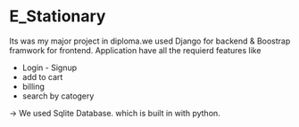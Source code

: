 # E_Stationary
Its was my major project in diploma.we used Django for backend & Boostrap framwork for frontend.
Application have all the requierd features like
- Login - Signup
- add to cart
- billing
- search by catogery

-> We used Sqlite Database. which is built in with python.
